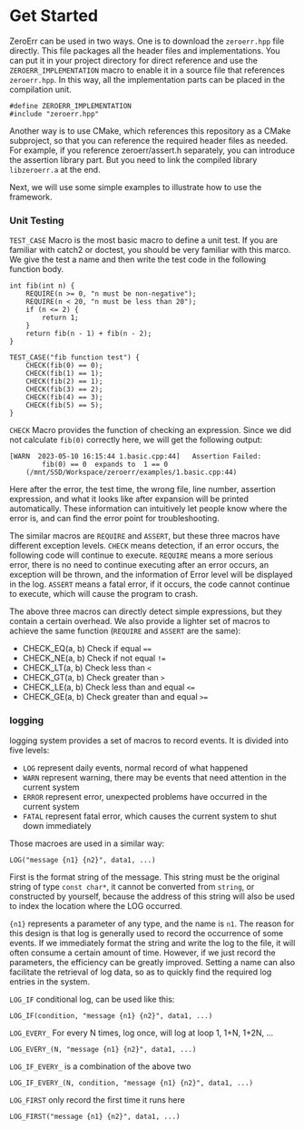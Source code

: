 Get Started
===================

ZeroErr can be used in two ways. One is to download the `zeroerr.hpp` file directly. This file packages all the header files and implementations. You can put it in your project directory for direct reference and use the `ZEROERR_IMPLEMENTATION` macro to enable it in a source file that references `zeroerr.hpp`. In this way, all the implementation parts can be placed in the compilation unit.

```
#define ZEROERR_IMPLEMENTATION
#include "zeroerr.hpp"
```

Another way is to use CMake, which references this repository as a CMake subproject, so that you can reference the required header files as needed. For example, if you reference zeroerr/assert.h separately, you can introduce the assertion library part. But you need to link the compiled library `libzeroerr.a` at the end.

Next, we will use some simple examples to illustrate how to use the framework.

### Unit Testing

`TEST_CASE` Macro is the most basic macro to define a unit test. If you are familiar with catch2 or doctest, you should be very familiar with this marco. We give the test a name and then write the test code in the following function body.

```
int fib(int n) {
    REQUIRE(n >= 0, "n must be non-negative");
    REQUIRE(n < 20, "n must be less than 20");
    if (n <= 2) {
        return 1;
    }
    return fib(n - 1) + fib(n - 2);
}

TEST_CASE("fib function test") {
    CHECK(fib(0) == 0);
    CHECK(fib(1) == 1);
    CHECK(fib(2) == 1);
    CHECK(fib(3) == 2);
    CHECK(fib(4) == 3);
    CHECK(fib(5) == 5);
}
```

`CHECK` Macro provides the function of checking an expression. Since we did not calculate `fib(0)` correctly here, we will get the following output:


```
[WARN  2023-05-10 16:15:44 1.basic.cpp:44]   Assertion Failed:
        fib(0) == 0  expands to  1 == 0
    (/mnt/SSD/Workspace/zeroerr/examples/1.basic.cpp:44)
```

Here after the error, the test time, the wrong file, line number, assertion expression, and what it looks like after expansion will be printed automatically. These information can intuitively let people know where the error is, and can find the error point for troubleshooting.

The similar macros are `REQUIRE` and `ASSERT`, but these three macros have different exception levels. `CHECK` means detection, if an error occurs, the following code will continue to execute. `REQUIRE` means a more serious error, there is no need to continue executing after an error occurs, an exception will be thrown, and the information of Error level will be displayed in the log. `ASSERT` means a fatal error, if it occurs, the code cannot continue to execute, which will cause the program to crash.

The above three macros can directly detect simple expressions, but they contain a certain overhead. We also provide a lighter set of macros to achieve the same function (`REQUIRE` and `ASSERT` are the same):

- CHECK_EQ(a, b) Check if equal  `==`
- CHECK_NE(a, b) Check if not equal   `!=`
- CHECK_LT(a, b) Check less than   `<`
- CHECK_GT(a, b) Check greater than   `>`
- CHECK_LE(a, b) Check less than and equal  `<=`
- CHECK_GE(a, b) Check greater than and equal `>=`


### logging

logging system provides a set of macros to record events. It is divided into five levels:

- `LOG` represent daily events, normal record of what happened
- `WARN` represent warning, there may be events that need attention in the current system
- `ERROR` represent error, unexpected problems have occurred in the current system
- `FATAL` represent fatal error, which causes the current system to shut down immediately

Those macroes are used in a similar way:

```
LOG("message {n1} {n2}", data1, ...)
```

First is the format string of the message. This string must be the original string of type `const char*`, it cannot be converted from `string`, or constructed by yourself, because the address of this string will also be used to index the location where the LOG occurred.

`{n1}` represents a parameter of any type, and the name is `n1`. The reason for this design is that log is generally used to record the occurrence of some events. If we immediately format the string and write the log to the file, it will often consume a certain amount of time. However, if we just record the parameters, the efficiency can be greatly improved. Setting a name can also facilitate the retrieval of log data, so as to quickly find the required log entries in the system.

`LOG_IF` conditional log, can be used like this:

```
LOG_IF(condition, "message {n1} {n2}", data1, ...)
```

`LOG_EVERY_` For every N times, log once, will log at loop 1, 1+N, 1+2N, ...


```
LOG_EVERY_(N, "message {n1} {n2}", data1, ...)
```



`LOG_IF_EVERY_` is a combination of the above two

```
LOG_IF_EVERY_(N, condition, "message {n1} {n2}", data1, ...)
```



`LOG_FIRST` only record the first time it runs here

```
LOG_FIRST("message {n1} {n2}", data1, ...)
```
